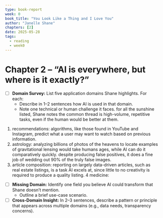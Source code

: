 ```yaml
---
type: book-report
week: 0
book_title: "You Look Like a Thing and I Love You"
author: "Janelle Shane"
chapters: [2]
date: 2025-05-28
tags:
  - reading
  - week0
---
```


# Chapter 2 – “AI is everywhere, but where is it exactly?”

- [ ] **Domain Survey:** List five application domains Shane highlights. For each:
  - Describe in 1–2 sentences how AI is used in that domain.
  - Note one technical or human challenge it faces.
for all the sunshine listed, Shane notes the common thread is high-volume, repetitive tasks, even if the human would be better at them.
1) recommendations: algorithms, like those found in YouTube and Instagram, predict what a user may want to watch based on previous information. 
2) astrology: analyzing billions of photos of the heavens to locate examples of gravitational lensing would take humans ages, while AI can do it comparatively quickly. despite producing false positives, it does a fine job of wedding out 90% of the truly false images.
3) article composition: reporting on largely data-driven articles, such as real estate listings, is a task AI excels at, since little to no creativity is required to produce a quality listing.
4 medicine:
- [ ] **Missing Domain:** Identify one field you believe AI could transform that Shane doesn’t mention.
  - Outline a brief use-case scenario.
- [ ] **Cross-Domain Insight:** In 2–3 sentences, describe a pattern or principle that appears across multiple domains (e.g., data needs, transparency concerns).
